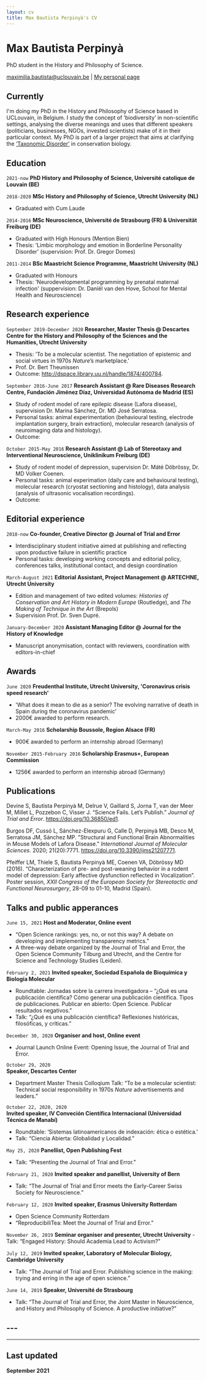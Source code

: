 ```yaml
---
layout: cv
title: Max Bautista Perpinyà's CV
---
```

# Max Bautista Perpinyà
PhD student in the History and Philosophy of Science.
<div id="webaddress">
<a href="mailto:maximilia.bautista@uclouvain.be">maximilia.bautista@uclouvain.be</a>
| <a href="https://www.oliviodare.com/">My personal page</a>
</div>


## Currently

I'm doing my PhD in the History and Philosophy of Science based in UCLouvain, in Belgium. I study the concept of ‘biodiversity’ in non-scientific settings, analysing the diverse meanings and uses that different speakers (politicians, businesses, NGOs, invested scientists) make of it in their particular context. My PhD is part of a larger project that aims at clarifying the <a href="https://blog.pencelab.be/2021/mapping-and-responding-to-taxonomic-disorder/">‘Taxonomic Disorder’</a> in conservation biology.


## Education

`2021-now`
__PhD History and Philosophy of Science, Université catolique de Louvain (BE)__

`2018-2020`
__MSc History and Philosophy of Science, Utrecht University (NL)__
- Graduated with Cum Laude

`2014-2016`
__MSc Neuroscience, Université de Strasbourg (FR) & Universität Freiburg (DE)__
- Graduated with High Honours (Mention Bien)
- Thesis: 'Limbic morphology and emotion in Borderline Personality Disorder' (supervision: Prof. Dr. Gregor Domes)

`2011-2014`
__BSc Maastricht Science Programme, Maastricht University (NL)__
- Graduated with Honours
- Thesis: 'Neurodevelopmental programming by prenatal maternal infection' (suppervision: Dr. Daniël van den Hove, School for Mental Health and Neuroscience)

## Research experience

`September 2019-December 2020`
__Researcher, Master Thesis @ Descartes Centre for the History and Philosophy of the Sciences and the Humanities, Utrecht University__
- Thesis: 'To be a molecular scientist. The negotiation of epistemic and social virtues in 1970s *Nature*’s marketplace.'
- Prof. Dr. Bert Theunissen
- Outcome: <a href="http://dspace.library.uu.nl/handle/1874/400784/">http://dspace.library.uu.nl/handle/1874/400784</a>.

`September 2016-June 2017`
__Research Assistant @ Rare Diseases Research Centre, Fundación Jiménez Díaz, Universidad Autónoma de Madrid (ES)__
- Study of rodent model of rare epilepic disease (Lafora disease), supervision Dr. Marina Sánchez, Dr. MD José Serratosa.
- Personal tasks: animal experimentation (behavioural testing, electrode implantation surgery, brain extraction), molecular research (analysis of neuroimaging data and histology).
- Outcome:

`October 2015-May 2016`
__Research Assistant @ Lab of Stereotaxy and Interventional Neuroscience, Uniklinikum Freiburg (DE)__ 
- Study of rodent model of depression, supervision Dr. Máté Döbrössy, Dr. MD Volker Coenen.
- Personal tasks: animal experimation (daily care and behavioural testing), molecular research (cryostat sectioning and histology), data analysis (analysis of ultrasonic vocalisation recordings).
- Outcome:


## Editorial experience

`2018-now`
__Co-founder, Creative Director @ Journal of Trial and Error__
-  Interdisciplinary student initiative aimed at publishing and reflecting upon productive failure in scientific practice
-  Personal tasks: developing working concepts and editorial policy, conferences talks, institutional contact, and design coordination

`March-August 2021`
__Editorial Assistant, Project Management @ ARTECHNE, Utrecht University__
-   Edition and management of two edited volumes: *Histories of Conservation and Art History in Modern Europe* (Routledge), and *The Making of Technique in the Art* (Brepols)
-   Supervision Prof. Dr. Sven Dupré.

 `January-December 2020`
__Assistant Managing Editor @  Journal for the History of Knowledge__
- Manuscript anonymisation, contact with reviewers, coordination with editors-in-chief

## Awards
`June 2020`
__Freudenthal Institute, Utrecht University, 'Coronavirus crisis speed research'__
- 'What does it mean to die as a senior? The evolving narrative of death in Spain during the coronavirus pandemic'	
- 2000€ awarded to perform research.
	
`March-May 2016`
__Scholarship Boussole, Region Alsace (FR)__
- 900€ awarded to perform an internship abroad (Germany)
	
`November 2015-February 2016`
__Scholarship Erasmus+,	European Commission__
- 1256€ awarded to perform an internship abroad (Germany)



## Publications
Devine S, Bautista Perpinyà M, Delrue V, Gaillard S, Jorna T, van der Meer M, Millet L, Pozzebon C, Visser J. “Science Fails. Let’s Publish.” *Journal of Trial and Error*. <a href="https://doi.org/10.36850/ed1">https://doi.org/10.36850/ed1</a>.

Burgos DF, Cussó L, Sánchez-Elexpuru G, Calle D, Perpinyà MB, Desco M, Serratosa JM, Sánchez MP. "Structural and Functional Brain Abnormalities in Mouse Models of Lafora Disease." *International Journal of Molecular Sciences*. 2020; 21(20):7771. <a href="https://doi.org/10.3390/ijms21207771">https://doi.org/10.3390/ijms21207771</a>.

Pfeiffer LM, Thiele S, Bautista Perpinyà ME, Coenen VA, Döbrössy MD (2016). “Characterization of pre- and post-weaning behavior in a rodent model of depression: Early affective dysfunction reflected in Vocalization”. Poster session, *XXII Congress of the European Society for Stereotactic and Functional Neurosurgery*, 28-09 to 01-10, Madrid (Spain).

## Talks and public apperances
`June 15, 2021`
__Host and Moderator, Online event__
- “Open Science rankings: yes, no, or not this way? A debate on developing and implementing transparency metrics.”
- A three-way debate organized by the Journal of Trial and Error, the Open Science Community Tilburg and Utrecht, and the Centre for Science and Technology Studies (Leiden).
	
`February 2, 2021`
__Invited speaker, Sociedad Española de Bioquímica y Biología Molecular__ 
- Roundtable: Jornadas sobre la carrera investigadora – “¿Qué es una publicación científica? Cómo generar una publicación científica. Tipos de publicaciones. Publicar en abierto: Open Science.  Publicar resultados negativos.” 
- Talk: “¿Qué es una publicación científica? Reflexiones históricas, filosóficas, y críticas.”

`December 30, 2020`	
__Organiser and host, Online event__
- Journal Launch Online Event: Opening Issue, the Journal of Trial and Error.

`October 29, 2020`	
__Speaker, Descartes Center__
- Department Master Thesis Colloqium Talk: “To be a molecular scientist: Technical social responsibility in 1970s *Nature* advertisements and leaders.”
	
`October 22, 2020, 2020`	
__Invited speaker, IV Conveción Científica Internacional (Universidad Técnica de Manabí)__
- Roundtable: ‘Sistemas latinoamericanos de indexación: ética o estética.’ 
- Talk: “Ciencia Abierta: Globalidad y Localidad.”

	
`May 25, 2020`
__Panellist, Open Publishing Fest__
- Talk: “Presenting the Journal of Trial and Error.”
	
`February 21, 2020`
__Invited speaker and panellist, University of Bern__
- Talk: “The Journal of Trial and Error meets the Early-Career Swiss Society for Neuroscience.”

	
`February 12, 2020`
__Invited speaker, Erasmus University Rotterdam__
- Open Science Community Rotterdam
- “ReproducibiliTea: Meet the Journal of Trial and Error.”	

	
`November 26, 2019`
__Seminar organiser and presenter, Utrecht University__ - Talk: “Engaged History: Should Academia Lead to Activism?"
	
`July 12, 2019`
__Invited speaker, Laboratory of Molecular Biology, Cambridge University__
- Talk: “The Journal of Trial and Error. Publishing science in the making: trying and erring in the age of open science.”

`June 14, 2019`
__Speaker, Université de Strasbourg__
- Talk: “The Journal of Trial and Error, the Joint Master in Neuroscience, and History and Philosophy of Science. A productive initiative?”



## ---
---
## Last updated
__September 2021__


